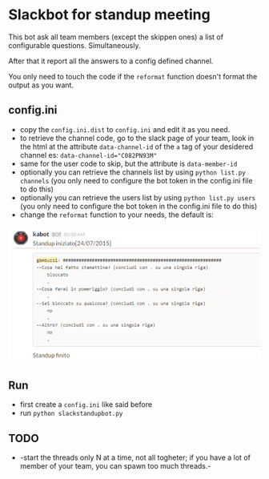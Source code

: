 Slackbot for standup meeting
============================

This bot ask all team members (except the skippen ones) a list of configurable questions. Simultaneously. 

After that it report all the answers to a config defined channel.

You only need to touch the code if the `reformat` function doesn't format the output as you want.

config.ini
-----------

* copy the `config.ini.dist` to `config.ini` and edit it as you need.
* to retrieve the channel code, go to the slack page of your team, look in the html at the attribute `data-channel-id` of the `a` tag of your desidered channel es: `data-channel-id="C082PN93M"`
* same for the user code to skip, but the attribute is `data-member-id`
* optionally you can retrieve the channels list by using `python list.py channels` (you only need to configure the bot token in the config.ini file to do this)
* optionally you can retrieve the users list by using `python list.py users` (you only need to configure the bot token in the config.ini file to do this)
* change the `reformat` function to your needs, the default is:

![example](https://raw.githubusercontent.com/gbinside/slackstandupbot/master/screenshot/001.png)

Run
-----------

* first create a `config.ini` like said before
* run `python slackstandupbot.py`

TODO
----------

* -start the threads only N at a time, not all togheter; if you have a lot of member of your team, you can spawn too much threads.-
